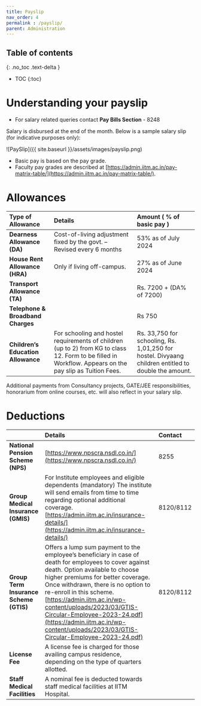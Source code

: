 ```yaml
---
title: Payslip
nav_order: 4
permalink : /payslip/
parent: Administration
---
```

## Table of contents
{: .no_toc .text-delta } 
* TOC
{:toc}

# Understanding your payslip

* For salary related queries contact **Pay Bills Section** - 8248

Salary is disbursed at the end of the month. Below is a sample salary slip (for indicative purposes only):

![PaySlip]({{ site.baseurl }}/assets/images/payslip.png)

* Basic pay is based on the pay grade.
* Faculty pay grades are described at [https://admin.iitm.ac.in/pay-matrix-table/](https://admin.iitm.ac.in/pay-matrix-table/).

# Allowances

| Type of Allowance | Details | Amount ( % of basic pay )                                                                            |
| :---- | :---- |:-----------------------------------------------------------------------------------------------------|
| **Dearness Allowance (DA)** | Cost-of-living adjustment fixed by the govt. – Revised every 6 months  | 53%  as of July 2024                                                                                 |
| **House Rent Allowance (HRA)**  | Only if living off-campus. | 27% as of June 2024                                                                                  |
| **Transport Allowance (TA)**  |  | Rs. 7200 + (DA% of 7200)                                                                           |
| **Telephone & Broadband Charges** |  | Rs 750                                                                                             |
| **Children’s Education Allowance** | For schooling and hostel requirements of children (up to 2\) from KG to class 12\.  Form to be filled in Workflow.  Appears on the pay slip as Tuition Fees. | Rs. 33,750 for schooling,  Rs. 1,01,250 for hostel. Divyaang children entitled to double the amount. |

Additional payments from Consultancy projects, GATE/JEE responsibilities, honorarium from online courses, etc.
will also reflect in your salary slip. 

# Deductions

|  | Details | Contact |
| :---- | :---- | :---- |
| **National Pension Scheme (NPS)** | [https://www.npscra.nsdl.co.in/](https://www.npscra.nsdl.co.in/) | 8255 |
| **Group Medical Insurance (GMIS)**   | For Institute employees and eligible dependents (mandatory) The institute will send emails from time to time regarding optional additional coverage. [https://admin.iitm.ac.in/insurance-details/](https://admin.iitm.ac.in/insurance-details/)  | 8120/8112   |
| **Group Term Insurance Scheme**  **(GTIS)** | Offers a lump sum payment to the employee’s beneficiary in case of death for employees to cover against death. Option available to choose higher premiums for better coverage. Once withdrawn, there is no option to re-enroll in this scheme.  [https://admin.iitm.ac.in/wp-content/uploads/2023/03/GTIS-Circular-Employee-2023-24.pdf](https://admin.iitm.ac.in/wp-content/uploads/2023/03/GTIS-Circular-Employee-2023-24.pdf)   | 8120/8112 |
| **License Fee** | A license fee is charged for those availing campus residence, depending on the type of quarters allotted.  |  |
| **Staff Medical Facilities** | A nominal fee is deducted towards staff medical facilities at IITM Hospital.  |  |
